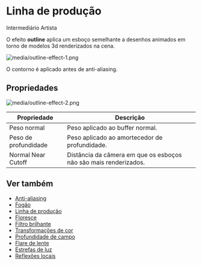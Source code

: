# Linha de produção

<span class="badge text-bg-primary">Intermediário</span>
<span class="badge text-bg-success">Artista </span>

O efeito **outline** aplica um esboço semelhante a desenhos animados em torno de modelos 3d renderizados na cena.

![media/outline-effect-1.png](media/outline-effect-1.png)

O contorno é aplicado antes de anti-aliasing.

## Propriedades

![media/outline-effect-2.png](media/outline-effect-2.png)

| Propriedade | Descrição |
| --------------------- | ---- 
| Peso normal | Peso aplicado ao buffer normal. |
| Peso de profundidade | Peso aplicado ao amortecedor de profundidade. |
| Normal Near Cutoff | Distância da câmera em que os esboços não são mais renderizados. |

## Ver também

* [Anti-aliasing](anti-aliasing.md)
* [Fogão](fog.md)
* [Linha de produção](outline.md)
* [Floresce](bloom.md)
* [Filtro brilhante](bright-filter.md)
* [Transformações de cor](color-transforms/index.md)
* [Profundidade de campo](depth-of-field.md)
* [Flare de lente](lens-flare.md)
* [Estrefas de luz](light-streaks.md)
* [Reflexões locais](local-reflections.md)
